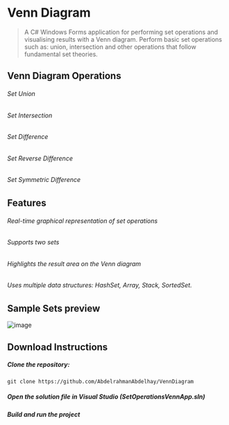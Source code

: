 # Venn Diagram
> A C# Windows Forms application for performing set operations and visualising results with a Venn diagram. Perform basic set operations such as: union, intersection and other operations that follow fundamental set theories.
## Venn Diagram Operations
###### Set Union
###### Set Intersection
###### Set Difference
###### Set Reverse Difference
###### Set Symmetric Difference
## Features
###### Real-time graphical representation of set operations
###### Supports two sets
###### Highlights the result area on the Venn diagram
###### Uses multiple data structures: *HashSet*, *Array*, *Stack*, *SortedSet*.
## Sample Sets preview
![image](https://github.com/user-attachments/assets/cb7f3ddf-df35-457d-bbc8-b7d29092123b)
## Download Instructions
##### Clone the repository:
`git clone https://github.com/AbdelrahmanAbdelhay/VennDiagram`
##### Open the solution file in Visual Studio (SetOperationsVennApp.sln)
##### Build and run the project
